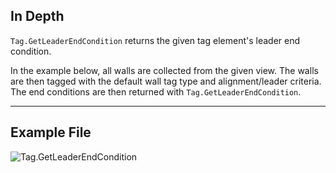 ## In Depth
`Tag.GetLeaderEndCondition` returns the given tag element's leader end condition.

In the example below, all walls are collected from the given view. The walls are then tagged with the default wall tag type and alignment/leader criteria. The end conditions are then returned with `Tag.GetLeaderEndCondition`.
___
## Example File

![Tag.GetLeaderEndCondition](./Revit.Elements.Tag.GetLeaderEndCondition_img.jpg)
